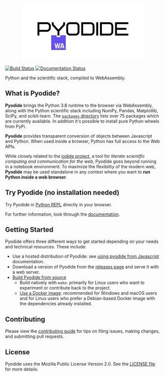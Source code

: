 <div align="center">
  <a href="https://github.com/pyodide/pyodide">
  <img src="./docs/_static/img/pyodide-logo-readme.png" alt="Pyodide">
  </a>
</div>


[![Build Status](https://circleci.com/gh/pyodide/pyodide.png)](https://circleci.com/gh/pyodide/pyodide)
[![Documentation Status](https://readthedocs.org/projects/pyodide/badge/?version=latest)](https://pyodide.readthedocs.io/?badge=latest)

Python and the scientific stack, compiled to WebAssembly.

## What is Pyodide?

**Pyodide** brings the Python 3.8 runtime to the browser via WebAssembly, along
with the Python scientific stack including NumPy, Pandas, Matplotlib, SciPy, and
scikit-learn. The [`packages`
directory](https://github.com/pyodide/pyodide/tree/master/packages) lists over
75 packages which are currently available. In addition it's possible to install
pure Python wheels from PyPi.

**Pyodide** provides transparent conversion of objects between Javascript and
Python. When used inside a browser, Python has full access to the Web APIs.

While closely related to the [iodide project](https://iodide.io), a tool for
*literate scientific computing and communication for the web*, Pyodide goes
beyond running in a notebook environment. To maximize the flexibility of the
modern web, **Pyodide** may be used standalone in any context where you want to
**run Python inside a web browser**.

## Try Pyodide (no installation needed)

Try Pyodide in [Python REPL](https://pyodide-cdn2.iodide.io/v0.17.0a2/full/console.html) directly in your
browser.

For further information, look through the [documentation](https://pyodide.org/en/0.17.0a2/).

## Getting Started

Pyodide offers three different ways to get started depending on your needs and
technical resources. These include:

- Use a hosted distribution of Pyodide: see [using pyodide from
  Javascript](https://pyodide.org/en/0.17.0a2/usage/quickstart.html)
  documentation.
- Download a version of Pyodide from the [releases
  page](https://github.com/pyodide/pyodide/releases/) and serve it
  with a web server.
- [Build Pyodide from source](https://pyodide.org/en/0.17.0a2/development/building-from-sources.html)
  - Build natively with `make`: primarily for Linux users who want to
    experiment or contribute back to the project.
  - [Use a Docker image](https://pyodide.org/en/0.17.0a2/development/building-from-sources.html#using-docker):
    recommended for Windows and macOS users and for Linux users who prefer a
    Debian-based Docker image with the dependencies already installed.

## Contributing

Please view the
[contributing guide](https://pyodide.org/en/0.17.0a2/development/contributing.html)
for tips on filing issues, making changes, and submitting pull requests.

## License

Pyodide uses the Mozilla Public License Version 2.0. See the
[LICENSE file](LICENSE) for more details.

